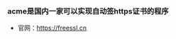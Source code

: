 <!--
 * @Author: findnr
 * @Date: 2024-04-07 14:33:26
 * @LastEditors: findnr
 * @LastEditTime: 2024-04-07 14:35:48
 * @Description: 
-->
### acme是国内一家可以实现自动签https证书的程序
- 官网：https://freessl.cn